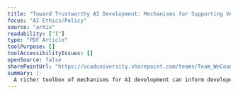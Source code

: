 ```yaml
---
title: "Toward Trustworthy AI Development: Mechanisms for Supporting Verifiable Claims"
focus: "AI Ethics/Policy"
source: "arXiv"
readability: ["I"]
type: "PDF Article"
toolPurpose: []
toolAccessibilityIssues: []
openSource: false
sharePointUrl: "https://ocaduniversity.sharepoint.com/teams/Team_WeCount/Shared%20Documents/Resources%20and%20Tools/Literature%20(curated)/Toward%20Trustworthy%20AI%20Development_Mechanisms%20for%20Supporting%20Verifiable%20Claims.pdf"
summary: |-
  A richer toolbox of mechanisms for AI development can inform developers’ efforts to earn trust, the demands made of AI developers by activists and civil society organizations, and regulators’ efforts to ensure that AI is developed responsibly.
---
```


